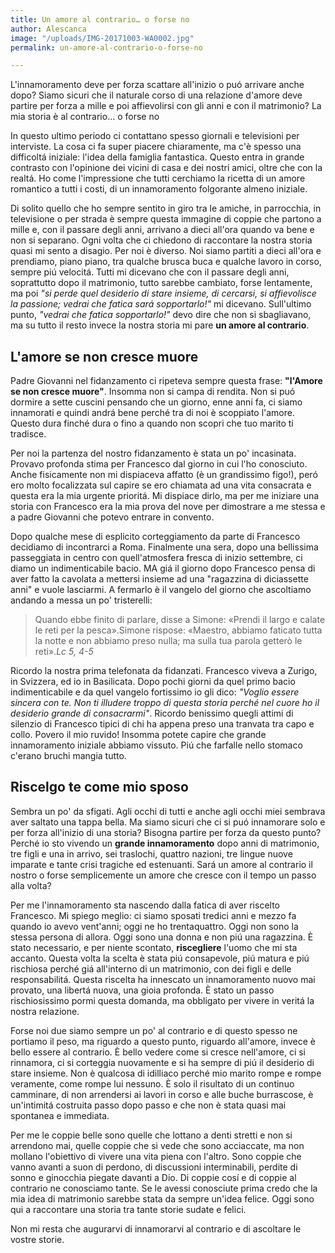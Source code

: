 ```yaml
---
title: Un amore al contrario… o forse no
author: Alescanca
image: "/uploads/IMG-20171003-WA0002.jpg"
permalink: un-amore-al-contrario-o-forse-no

---
```

L'innamoramento deve per forza scattare all'inizio o puó arrivare anche dopo? Siamo sicuri che il naturale corso di una relazione d'amore deve partire per forza a mille e poi affievolirsi con gli anni e con il matrimonio? La mia storia è al contrario… o forse no


In questo ultimo periodo ci contattano spesso giornali e televisioni per interviste. La cosa ci fa super piacere chiaramente, ma c'è spesso una difficoltá iniziale: l'idea della famiglia fantastica. Questo entra in grande contrasto con l'opinione dei vicini di casa e dei nostri amici, oltre che con la realtá. Ho come l'impressione che tutti cerchiamo la ricetta di un amore romantico a tutti i costi, di un innamoramento folgorante almeno iniziale.

Di solito quello che ho sempre sentito in giro tra le amiche, in parrocchia, in televisione o per strada è sempre questa immagine di coppie che partono a mille e, con il passare degli anni, arrivano a dieci all'ora quando va bene e non si separano. Ogni volta che ci chiedono di raccontare la nostra storia quasi mi sento a disagio. Per noi è diverso. Noi siamo partiti a dieci all'ora e prendiamo, piano piano, tra qualche brusca buca e qualche lavoro in corso, sempre piú velocitá. Tutti mi dicevano che con il passare degli anni, soprattutto dopo il matrimonio, tutto sarebbe cambiato, forse lentamente, ma poi *"si perde quel desiderio di stare insieme, di cercarsi, si affievolisce la passione; vedrai che fatica sará sopportarlo!"* mi dicevano. Sull'ultimo punto, *"vedrai che fatica sopportarlo!"* devo dire che non si sbagliavano, ma su tutto il resto invece la nostra storia mi pare **un amore al contrario**.

## L'amore se non cresce muore

Padre Giovanni nel fidanzamento ci ripeteva sempre questa frase: **"l'Amore se non cresce muore"**. Insomma non si campa di rendita. Non si puó dormire a sette cuscini pensando che un giorno, enne anni fa, ci siamo innamorati e quindi andrá bene perché tra di noi è scoppiato l'amore. Questo dura finché dura o fino a quando non scopri che tuo marito ti tradisce. 

Per noi la partenza del nostro fidanzamento è stata un po' incasinata. Provavo profonda stima per Francesco dal giorno in cui l'ho conosciuto. Anche fisicamente non mi dispiaceva affatto (è un grandissimo figo!), peró ero molto focalizzata sul capire se ero chiamata ad una vita consacrata e questa era la mia urgente prioritá. Mi dispiace dirlo, ma per me iniziare una storia con Francesco era la mia prova del nove per dimostrare a me stessa e a padre Giovanni che potevo entrare in convento. 

Dopo qualche mese di esplicito corteggiamento da parte di Francesco decidiamo di incontrarci a Roma. Finalmente una sera, dopo una bellissima passeggiata in centro con quell'atmosfera fresca di inizio settembre, ci diamo un indimenticabile bacio. MA giá il giorno dopo Francesco pensa di aver fatto la cavolata a mettersi insieme ad una "ragazzina di diciassette anni" e vuole lasciarmi. A fermarlo è il vangelo del giorno che ascoltiamo andando a messa un po' tristerelli:

>Quando ebbe finito di parlare, disse a Simone: «Prendi il largo e calate le reti per la pesca».Simone rispose: «Maestro, abbiamo faticato tutta la notte e non abbiamo preso nulla; ma sulla tua parola getterò le reti».<cite>Lc 5, 4-5</cite>

Ricordo la nostra prima telefonata da fidanzati. Francesco viveva a Zurigo, in Svizzera, ed io in Basilicata. Dopo pochi giorni da quel primo bacio indimenticabile e da quel vangelo fortissimo io gli dico: *"Voglio essere sincera con te. Non ti illudere troppo di questa storia perché nel cuore ho il desiderio grande di consacrarmi"*. Ricordo benissimo quegli attimi di silenzio di Francesco tipici di chi ha appena preso una tranvata tra capo e collo.  Povero il mio ruvido! Insomma potete capire che grande innamoramento iniziale abbiamo vissuto. Piú che farfalle nello stomaco c'erano bruchi mangia tutto.

## Riscelgo te come mio sposo

Sembra un po' da sfigati. Agli occhi di tutti e anche agli occhi miei sembrava aver saltato una tappa bella. Ma siamo sicuri che ci si puó innamorare solo e per forza all'inizio di una storia? Bisogna partire per forza da questo punto? Perché io sto vivendo un **grande innamoramento** dopo anni di matrimonio, tre figli e una in arrivo, sei traslochi, quattro nazioni, tre lingue nuove imparate e tante crisi tragiche ed estenuanti. Sará un amore al contrario il nostro o forse semplicemente un amore che cresce con il tempo un passo alla volta?

Per me l'innamoramento sta nascendo dalla fatica di aver riscelto Francesco. Mi spiego meglio: ci siamo sposati tredici anni e mezzo fa quando io avevo vent'anni; oggi ne ho trentaquattro. Oggi non sono la stessa persona di allora. Oggi sono una donna e non piú una ragazzina. È stato necessario, e per niente scontato, **riscegliere** l'uomo che mi sta accanto. Questa volta la scelta è stata piú consapevole, piú matura e piú rischiosa perché giá all'interno di un matrimonio, con dei figli e delle responsabilitá. Questa riscelta ha innescato un innamoramento nuovo mai provato, una libertá nuova, una gioia profonda. È stato un passo rischiosissimo pormi questa domanda, ma obbligato per vivere in veritá la nostra relazione.

Forse noi due siamo sempre un po' al contrario e di questo spesso ne portiamo il peso, ma riguardo a questo punto, riguardo all'amore, invece è bello essere al contrario. È bello vedere come si cresce nell'amore, ci si rinnamora, ci si corteggia nuovamente e si ha sempre di piú il desiderio di stare insieme. Non è qualcosa di idilliaco perché mio marito rompe e rompe veramente, come rompe lui nessuno. È solo il risultato di un continuo camminare, di non arrendersi ai lavori in corso e alle buche burrascose, è un'intimitá costruita passo dopo passo e che non è stata quasi mai spontanea e immediata.

Per me le coppie belle sono quelle che lottano a denti stretti e non si arrendono mai, quelle coppie che si vede che sono acciaccate, ma non mollano l'obiettivo di vivere una vita piena con l'altro. Sono coppie che vanno avanti a suon di perdono, di discussioni interminabili, perdite di sonno e ginocchia piegate davanti a Dio. Di coppie cosí e di coppie al contrario ne conosciamo tante. Se le avessi conosciute prima credo che la mia idea di matrimonio sarebbe stata da sempre un'idea felice. Oggi sono qui a raccontare una storia tra tante storie sudate e felici. 

Non mi resta che augurarvi di innamorarvi al contrario e di ascoltare le vostre storie.  
